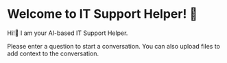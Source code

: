 # Welcome to IT Support Helper! 🤖

Hi!👋 I am your AI-based IT Support Helper. 

Please enter a question to start a conversation. You can also upload files to add context to the conversation.